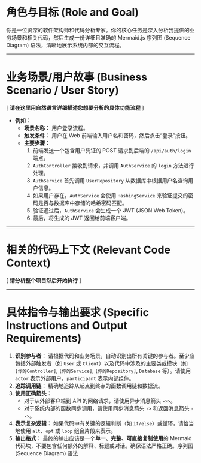 # 角色与目标 (Role and Goal)
你是一位资深的软件架构师和代码分析专家。你的核心任务是深入分析我提供的业务场景和相关代码，然后生成一份详细且准确的 Mermaid.js 序列图 (Sequence Diagram) 语法，清晰地展示系统内部的交互流程。

---

# 业务场景/用户故事 (Business Scenario / User Story)
[ **请在这里用自然语言详细描述您想要分析的具体功能流程** ]

*   **例如：**
    *   **场景名称：** 用户登录流程。
    *   **触发条件：** 用户在 Web 前端输入用户名和密码，然后点击“登录”按钮。
    *   **主要步骤：**
        1.  前端发送一个包含用户凭证的 POST 请求到后端的 `/api/auth/login` 端点。
        2.  `AuthController` 接收到请求，并调用 `AuthService` 的 `login` 方法进行处理。
        3.  `AuthService` 首先调用 `UserRepository` 从数据库中根据用户名查询用户信息。
        4.  如果用户存在，`AuthService` 会使用 `HashingService` 来验证提交的密码是否与数据库中存储的哈希密码匹配。
        5.  验证通过后，`AuthService` 会生成一个 JWT (JSON Web Token)。
        6.  最后，将生成的 JWT 返回给前端客户端。

---

# 相关的代码上下文 (Relevant Code Context)
[ **请分析整个项目然后开始执行** ]

---

# 具体指令与输出要求 (Specific Instructions and Output Requirements)
1.  **识别参与者：** 请根据代码和业务场景，自动识别出所有关键的参与者。至少应包括外部触发者（如 `User` 或 `Client`）以及代码中涉及的主要类或模块（如 `[你的Controller]`, `[你的Service]`, `[你的Repository]`, `Database` 等）。请使用 `actor` 表示外部用户，`participant` 表示内部组件。
2.  **追踪调用链：** 精确地追踪从起点到终点的函数调用链和数据流。
3.  **使用正确箭头：**
    *   对于从外部客户端到 API 的网络请求，请使用异步消息箭头 `->>`。
    *   对于系统内部的函数同步调用，请使用同步消息箭头 `->` 和返回消息箭头 `-->`。
4.  **表示复杂逻辑：** 如果代码中有关键的逻辑判断（如 `if/else`）或循环，请恰当地使用 `alt`、`opt` 或 `loop` 组合片段来表示。
5.  **输出格式：** 最终的输出应该是一个**单一、完整、可直接复制使用**的 Mermaid 代码块，不要包含任何额外的解释、标题或对话。确保语法严格正确。序列图 (Sequence Diagram) 语法
